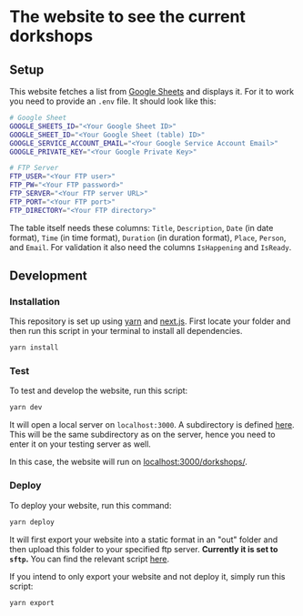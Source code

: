 # The website to see the current dorkshops

## Setup

This website fetches a list from [Google Sheets](https://www.google.com/sheets/about/) and displays it. For it to work you need to provide an `.env` file. It should look like this:

```sh
# Google Sheet
GOOGLE_SHEETS_ID="<Your Google Sheet ID>"
GOOGLE_SHEET_ID="<Your Google Sheet (table) ID>"
GOOGLE_SERVICE_ACCOUNT_EMAIL="<Your Google Service Account Email>"
GOOGLE_PRIVATE_KEY="<Your Google Private Key>"

# FTP Server
FTP_USER="<Your FTP user>"
FTP_PW="<Your FTP password>"
FTP_SERVER="<Your FTP server URL>"
FTP_PORT="<Your FTP port>"
FTP_DIRECTORY="<Your FTP directory>"
```

The table itself needs these columns: `Title`, `Description`, `Date` (in date format), `Time` (in time format), `Duration` (in duration format), `Place`, `Person`, and `Email`. For validation it also need the columns `IsHappening` and `IsReady`.

## Development

### Installation

This repository is set up using [yarn](https://yarnpkg.com) and [next.js](https://nextjs.org). First locate your folder and then run this script in your terminal to install all dependencies.

```sh
yarn install
```

### Test

To test and develop the website, run this script:

```sh
yarn dev
```

It will open a local server on `localhost:3000`. A subdirectory is defined [here](https://github.com/olivierbrcknr/mfadt-dorkshops/blob/main/next.config.js#L5). This will be the same subdirectory as on the server, hence you need to enter it on your testing server as well.

In this case, the website will run on [localhost:3000/dorkshops/](http://localhost:3000/dorkshops/).

### Deploy

To deploy your website, run this command:

```sh
yarn deploy
```

It will first export your website into a static format in an "out" folder and then upload this folder to your specified ftp server. **Currently it is set to `sftp`.** You can find the relevant script [here](https://github.com/olivierbrcknr/mfadt-dorkshops/blob/main/deploy.js).

If you intend to only export your website and not deploy it, simply run this script:

```sh
yarn export
```
